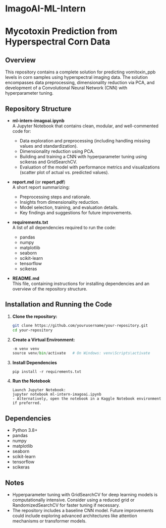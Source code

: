 # ImagoAI-ML-Intern

# Mycotoxin Prediction from Hyperspectral Corn Data

## Overview

This repository contains a complete solution for predicting vomitoxin_ppb levels in corn samples using hyperspectral imaging data. The solution encompasses data preprocessing, dimensionality reduction via PCA, and development of a Convolutional Neural Network (CNN) with hyperparameter tuning.

## Repository Structure

- **ml-intern-imagoai.ipynb**  
  A Jupyter Notebook that contains clean, modular, and well-commented code for:
  - Data exploration and preprocessing (including handling missing values and standardization).
  - Dimensionality reduction using PCA.
  - Building and training a CNN with hyperparameter tuning using scikeras and GridSearchCV.
  - Evaluation of the model with performance metrics and visualizations (scatter plot of actual vs. predicted values).

- **report.md** (or **report.pdf**)  
  A short report summarizing:
  - Preprocessing steps and rationale.
  - Insights from dimensionality reduction.
  - Model selection, training, and evaluation details.
  - Key findings and suggestions for future improvements.

- **requirements.txt**  
  A list of all dependencies required to run the code:
  - pandas
  - numpy
  - matplotlib
  - seaborn
  - scikit-learn
  - tensorflow
  - scikeras

- **README.md**  
  This file, containing instructions for installing dependencies and an overview of the repository structure.

## Installation and Running the Code

1. **Clone the repository:**
   ```bash
   git clone https://github.com/yourusername/your-repository.git
   cd your-repository
   
2. **Create a Virtual Environment:** 
   ```python
   -m venv venv
   source venv/bin/activate   # On Windows: venv\Scripts\activate

3. **Install Dependencies** 
   ```
   pip install -r requirements.txt

4. **Run the Notebook** 
   ```
   Launch Jupyter Notebook:
   jupyter notebook ml-intern-imagoai.ipynb
   - Alternatively, open the notebook in a Kaggle Notebook environment if preferred.

## Dependencies
  - Python 3.8+
  - pandas
  - numpy
  - matplotlib
  - seaborn
  - scikit-learn
  - tensorflow
  - scikeras

## Notes
  - Hyperparameter tuning with GridSearchCV for deep learning models is computationally intensive. Consider using a reduced grid or RandomizedSearchCV for faster tuning if necessary.
  - The repository includes a baseline CNN model. Future improvements could include exploring advanced architectures like attention mechanisms or transformer models.
